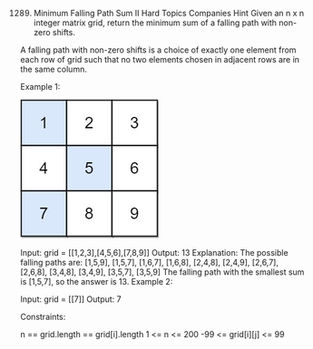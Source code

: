 1289. Minimum Falling Path Sum II
Hard
Topics
Companies
Hint
Given an n x n integer matrix grid, return the minimum sum of a falling path with non-zero shifts.

A falling path with non-zero shifts is a choice of exactly one element from each row of grid such that no two elements chosen in adjacent rows are in the same column.

 

Example 1:

![mfpsii]

Input: grid = [[1,2,3],[4,5,6],[7,8,9]]
Output: 13
Explanation: 
The possible falling paths are:
[1,5,9], [1,5,7], [1,6,7], [1,6,8],
[2,4,8], [2,4,9], [2,6,7], [2,6,8],
[3,4,8], [3,4,9], [3,5,7], [3,5,9]
The falling path with the smallest sum is [1,5,7], so the answer is 13.
Example 2:

Input: grid = [[7]]
Output: 7
 

Constraints:

n == grid.length == grid[i].length
1 <= n <= 200
-99 <= grid[i][j] <= 99

[mfpsii]:/ico/falling-grid.jpg